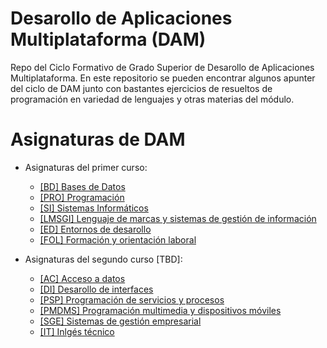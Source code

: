 # Desarollo de Aplicaciones Multiplataforma (DAM)
Repo del Ciclo Formativo de Grado Superior de Desarollo de Aplicaciones Multiplataforma. En este repositorio se pueden encontrar
algunos apunter del ciclo de DAM junto con bastantes ejercicios de resueltos de programación en variedad de lenguajes y otras materias del módulo.

# Asignaturas de DAM
- Asignaturas del primer curso:

    - [[BD]    Bases de Datos](https://github.com/kateBea/Desarollo-de-Aplicaciones-Multiplataforma/tree/main/Curso%201/Bases%20de%20Datos)
    - [[PRO]   Programación](https://github.com/kateBea/Desarollo-de-Aplicaciones-Multiplataforma/tree/main/Curso%201/Programaci%C3%B3n)
    - [[SI]    Sistemas Informáticos](https://github.com/kateBea/Desarollo-de-Aplicaciones-Multiplataforma/tree/main/Curso%201/Sistemas%20Inform%C3%A1ticos)
    - [[LMSGI] Lenguaje de marcas y sistemas de gestión de información](https://github.com/kateBea/Desarollo-de-Aplicaciones-Multiplataforma/tree/main/Curso%201/Lenguaje%20de%20marcas%20y%20sistemas%20de%20gesti%C3%B3n%20de%20informaci%C3%B3n)
    - [[ED]    Entornos de desarollo](https://github.com/kateBea/Desarollo-de-Aplicaciones-Multiplataforma/tree/main/Curso%201/Entornos%20de%20desarollo)
    - [[FOL]   Formación y orientación laboral](https://github.com/kateBea/Desarollo-de-Aplicaciones-Multiplataforma/tree/main/Curso%201/Formaci%C3%B3n%20y%20orientaci%C3%B3n%20laboral/Temario)

- Asignaturas del segundo curso [TBD]:

    - [[AC]    Acceso a datos](https://github.com/kateBea/Desarollo-de-Aplicaciones-Multiplataforma/tree/main/Curso%202/Acceso%20a%20datos)
    - [[DI]    Desarollo de interfaces](https://github.com/kateBea/Desarollo-de-Aplicaciones-Multiplataforma/tree/main/Curso%202/Desarollo%20de%20interfaces)
    - [[PSP]   Programación de servicios y procesos](https://github.com/kateBea/Desarollo-de-Aplicaciones-Multiplataforma/tree/main/Curso%202/Programaci%C3%B3n%20de%20servicios%20y%20procesos)
    - [[PMDMS] Programación multimedia y dispositivos móviles](https://github.com/kateBea/Desarollo-de-Aplicaciones-Multiplataforma/tree/main/Curso%202/Programaci%C3%B3n%20multimedia%20y%20dispositivos%20m%C3%B3viles)
    - [[SGE]   Sistemas de gestión empresarial](https://github.com/kateBea/Desarollo-de-Aplicaciones-Multiplataforma/tree/main/Curso%202/Sistemas%20de%20gesti%C3%B3n%20empresarial)
    - [[IT]    Inlgés técnico](https://github.com/kateBea/Desarollo-de-Aplicaciones-Multiplataforma/tree/main/Curso%202/Inlg%C3%A9s%20t%C3%A9cnico)